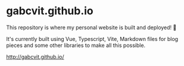 # gabcvit.github.io

This repository is where my personal website is built and deployed! 🚀

It's currently built using Vue, Typescript, Vite, Markdown files for blog pieces and some other libraries to make all this possible.

http://gabcvit.github.io/
